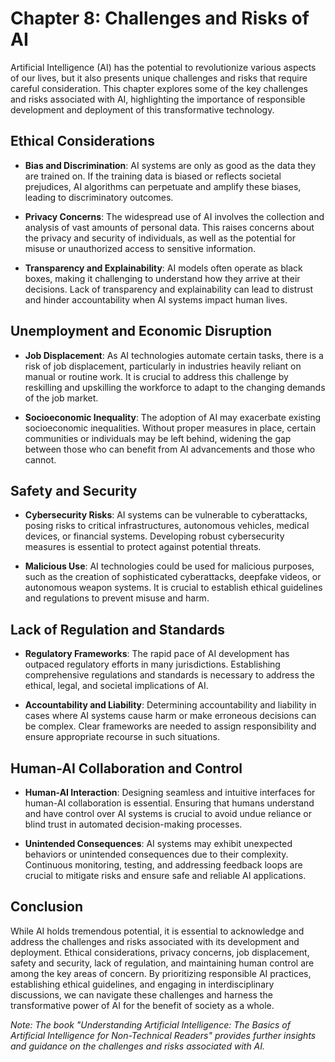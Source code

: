Chapter 8: Challenges and Risks of AI
=====================================

Artificial Intelligence (AI) has the potential to revolutionize various aspects of our lives, but it also presents unique challenges and risks that require careful consideration. This chapter explores some of the key challenges and risks associated with AI, highlighting the importance of responsible development and deployment of this transformative technology.

Ethical Considerations
----------------------

* **Bias and Discrimination**: AI systems are only as good as the data they are trained on. If the training data is biased or reflects societal prejudices, AI algorithms can perpetuate and amplify these biases, leading to discriminatory outcomes.

* **Privacy Concerns**: The widespread use of AI involves the collection and analysis of vast amounts of personal data. This raises concerns about the privacy and security of individuals, as well as the potential for misuse or unauthorized access to sensitive information.

* **Transparency and Explainability**: AI models often operate as black boxes, making it challenging to understand how they arrive at their decisions. Lack of transparency and explainability can lead to distrust and hinder accountability when AI systems impact human lives.

Unemployment and Economic Disruption
------------------------------------

* **Job Displacement**: As AI technologies automate certain tasks, there is a risk of job displacement, particularly in industries heavily reliant on manual or routine work. It is crucial to address this challenge by reskilling and upskilling the workforce to adapt to the changing demands of the job market.

* **Socioeconomic Inequality**: The adoption of AI may exacerbate existing socioeconomic inequalities. Without proper measures in place, certain communities or individuals may be left behind, widening the gap between those who can benefit from AI advancements and those who cannot.

Safety and Security
-------------------

* **Cybersecurity Risks**: AI systems can be vulnerable to cyberattacks, posing risks to critical infrastructures, autonomous vehicles, medical devices, or financial systems. Developing robust cybersecurity measures is essential to protect against potential threats.

* **Malicious Use**: AI technologies could be used for malicious purposes, such as the creation of sophisticated cyberattacks, deepfake videos, or autonomous weapon systems. It is crucial to establish ethical guidelines and regulations to prevent misuse and harm.

Lack of Regulation and Standards
--------------------------------

* **Regulatory Frameworks**: The rapid pace of AI development has outpaced regulatory efforts in many jurisdictions. Establishing comprehensive regulations and standards is necessary to address the ethical, legal, and societal implications of AI.

* **Accountability and Liability**: Determining accountability and liability in cases where AI systems cause harm or make erroneous decisions can be complex. Clear frameworks are needed to assign responsibility and ensure appropriate recourse in such situations.

Human-AI Collaboration and Control
----------------------------------

* **Human-AI Interaction**: Designing seamless and intuitive interfaces for human-AI collaboration is essential. Ensuring that humans understand and have control over AI systems is crucial to avoid undue reliance or blind trust in automated decision-making processes.

* **Unintended Consequences**: AI systems may exhibit unexpected behaviors or unintended consequences due to their complexity. Continuous monitoring, testing, and addressing feedback loops are crucial to mitigate risks and ensure safe and reliable AI applications.

Conclusion
----------

While AI holds tremendous potential, it is essential to acknowledge and address the challenges and risks associated with its development and deployment. Ethical considerations, privacy concerns, job displacement, safety and security, lack of regulation, and maintaining human control are among the key areas of concern. By prioritizing responsible AI practices, establishing ethical guidelines, and engaging in interdisciplinary discussions, we can navigate these challenges and harness the transformative power of AI for the benefit of society as a whole.

*Note: The book "Understanding Artificial Intelligence: The Basics of Artificial Intelligence for Non-Technical Readers" provides further insights and guidance on the challenges and risks associated with AI.*
